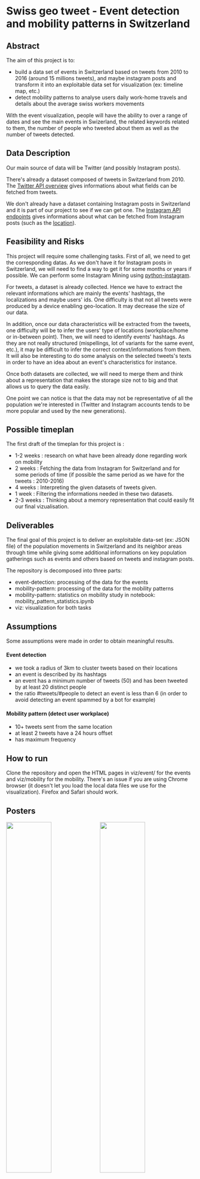 # Swiss geo tweet - Event detection and mobility patterns in Switzerland

## Abstract

The aim of this project is to:
- build a data set of events in Switzerland based on tweets from 2010 to 2016 (around 15 millions tweets), and maybe instagram posts and transform it into an exploitable data set for visualization (ex: timeline map, etc.)
- detect mobility patterns to analyse users daily work-home travels and details about the average swiss workers movements

With the event visualization, people will have the ability to over a range of dates and see the main events in Swizerland, the related keywords related to them, the number of people who tweeted about them as well as the number of tweets detected.

## Data Description

Our main source of data will be Twitter (and possibly Instagram posts).

There's already a dataset composed of tweets in Switzerland from 2010. The [Twitter API overview](https://dev.twitter.com/overview/api) gives informations about what fields can be fetched from tweets.

We don't already have a dataset containing Instagram posts in Switzerland and it is part of our project to see if we can get one. The [Instagram API endpoints](https://www.instagram.com/developer/endpoints/) gives informations about what can be fetched from Instagram posts (such as the [location](https://www.instagram.com/developer/endpoints/locations/)).

## Feasibility and Risks

This project will require some challenging tasks. First of all, we need to get the corresponding datas. As we don't have it for Instagram posts in Switzerland, we will need to find a way to get it for some months or years if possible. We can perform some Instagram Mining using [python-instagram]( https://github.com/facebookarchive/python-instagram).

For tweets, a dataset is already collected. Hence we have to extract the relevant informations which are mainly the events' hashtags, the localizations and maybe users' ids. One difficulty is that not all tweets were produced by a device enabling geo-location. It may decrease the size of our data.

In addition, once our data characteristics will be extracted from the tweets, one difficulty will be to infer the users' type of locations (workplace/home or in-between point). Then, we will need to identify events' hashtags. As they are not really structured (mispellings, lot of variants for the same event, etc.), it may be difficult to infer the correct context/informations from them. It will also be interesting to do some analysis on the selected tweets's texts in order to have an idea about an event's characteristics for instance.

Once both datasets are collected, we will need to merge them and think about a representation that makes the storage size not to big and that allows us to query the data easily.

One point we can notice is that the data may not be representative of all the population we're interested in (Twitter and Instagram accounts tends to be more popular and used by the new generations).

## Possible timeplan

The first draft of the timeplan for this project is :
- 1-2 weeks : research on what have been already done regarding work on mobility
- 2 weeks : Fetching the data from Instagram for Switzerland and for some periods of time (if possible the same period as we have for the tweets : 2010-2016)
- 4 weeks : Interpreting the given datasets of tweets given.
- 1 week : Filtering the informations needed in these two datasets.
- 2-3 weeks : Thinking about a memory representation that could easily fit our final vizualisation.

## Deliverables

The final goal of this project is to deliver an exploitable data-set (ex: JSON file) of the population movements in Switzerland and its neighbor areas through time while giving some additional informations on key population gatherings such as events and others based on tweets and instagram posts.

The repository is decomposed into three parts:
 - event-detection: processing of the data for the events
 - mobility-pattern: processing of the data for the mobility patterns
 - mobility-pattern: statistics on mobility study in notebook: mobility_pattern_statistics.ipynb
 - viz: visualization for both tasks

## Assumptions

Some assumptions were made in order to obtain meaningful results.

#### Event detection

- we took a radius of 3km to cluster tweets based on their locations
- an event is described by its hashtags
- an event has a minimum number of tweets (50) and has been tweeted by at least 20 distinct people
- the ratio #tweets/#people to detect an event is less than 6 (in order to avoid detecting an event spammed by a bot for example)

#### Mobility pattern (detect user workplace)

 - 10+ tweets sent from the same location
 - at least 2 tweets have a 24 hours offset
 - has maximum frequency

## How to run
Clone the repository and open the HTML pages in viz/event/ for the events and viz/mobility for the mobility. There's an issue if you are using Chrome browser (it doesn't let you load the local data files we use for the visualization). Firefox and Safari should work.

## Posters
<img src="https://cloud.githubusercontent.com/assets/8789206/22499119/27cf9a90-e85d-11e6-9fe9-4f753211306c.jpg" width="49%">
<img src="https://cloud.githubusercontent.com/assets/8789206/22499118/27cef540-e85d-11e6-94ed-3744d3b96fed.jpg" width="49%">
